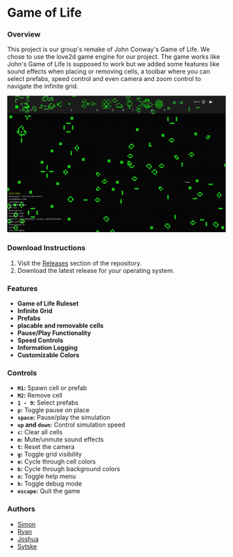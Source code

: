 # Game of Life

### Overview

This project is our group's remake of John Conway's Game of Life. We chose to use the love2d game engine for our project. The game works like John's Game of Life is supposed to work but we added some features like sound effects when placing or removing cells, a toolbar where you can select prefabs, speed control and even camera and zoom control to navigate the infinite grid.

![Screenshot of Game of Life](../docs/images/preview.png)

### Download Instructions

1. Visit the [Releases](https://github.com/your-repo/releases) section of the repository.
2. Download the latest release for your operating system.

### Features

- **Game of Life Ruleset**
- **Infinite Grid**
- **Prefabs**
- **placable and removable cells**
- **Pause/Play Functionality**
- **Speed Controls**
- **Information Logging**
- **Customizable Colors**

### Controls

- **`M1`:** Spawn cell or prefab
- **`M2`:** Remove cell
- **`1 - 9`:** Select prefabs
- **`p`:** Toggle pause on place
- **`space`:** Pause/play the simulation
- **`up` and `down`:** Control simulation speed
- **`c`:** Clear all cells
- **`m`:** Mute/unmute sound effects
- **`t`:** Reset the camera
- **`g`:** Toggle grid visibility
- **`e`:** Cycle through cell colors
- **`b`:** Cycle through background colors
- **`n`:** Toggle help menu
- **`h`:** Toggle debug mode
- **`escape`:** Quit the game

### Authors

- [Simon](https://github.com/Onomis2)
- [Ryan](https://github.com/WElpAztech)
- [Joshua](https://github.com/JoshuaKool)
- [Sytske](https://github.com/Sytske060)
